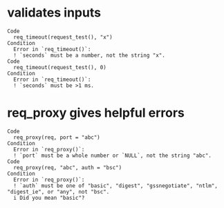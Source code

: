 # validates inputs

    Code
      req_timeout(request_test(), "x")
    Condition
      Error in `req_timeout()`:
      ! `seconds` must be a number, not the string "x".
    Code
      req_timeout(request_test(), 0)
    Condition
      Error in `req_timeout()`:
      ! `seconds` must be >1 ms.

# req_proxy gives helpful errors

    Code
      req_proxy(req, port = "abc")
    Condition
      Error in `req_proxy()`:
      ! `port` must be a whole number or `NULL`, not the string "abc".
    Code
      req_proxy(req, "abc", auth = "bsc")
    Condition
      Error in `req_proxy()`:
      ! `auth` must be one of "basic", "digest", "gssnegotiate", "ntlm", "digest_ie", or "any", not "bsc".
      i Did you mean "basic"?

